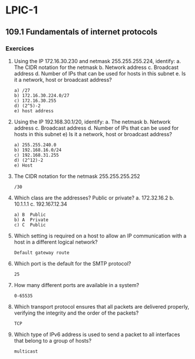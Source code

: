 # LPIC-1


## 109.1 Fundamentals of internet protocols

### Exercices

1. Using the IP 172.16.30.230 and netmask 255.255.255.224, identify:
   a. The CIDR notation for the netmask
   b. Network address
   c. Broadcast address
   d. Number of IPs that can be used for hosts in this subnet
   e. Is it a network, host or broadcast address?
   ```
   a) /27
   b) 172.16.30.224.0/27
   c) 172.16.30.255
   d) (2^5)-2
   e) host address
   ```

   
2. Using the IP 192.168.30.1/20, identify:
   a. The netmask
   b. Network address
   c. Broadcast address
   d. Number of IPs that can be used for hosts in this subnet
   e) Is it a network, host or broadcast address?
   ```
   a) 255.255.240.0
   b) 192.168.16.0/24
   c) 192.168.31.255
   d) (2^12)-2
   e) Host
   ```

3. The CIDR notation for the netmask 255.255.255.252
   ```
   /30
   ```

4. Which class are the addresses? Public or private?
   a. 172.32.16.2
   b. 10.1.1.1
   c. 192.167.12.34
   ```
   a) B  Public
   b) A  Private
   c) C  Public
   ```

5. Which setting is required on a host to allow an IP communication with a host in a different logical network?
   ```
   Default gateway route
   ```

6. Which port is the default for the SMTP protocol?
   ```
   25
   ```

7. How many different ports are available in a system?
   ```
   0-65535
   ```

8. Which transport protocol ensures that all packets are delivered properly, verifying the integrity and the order of the packets?
   ```
   TCP
   ```

9. Which type of IPv6 address is used to send a packet to all interfaces that belong to a group of hosts?
   ```
   multicast
   ```

